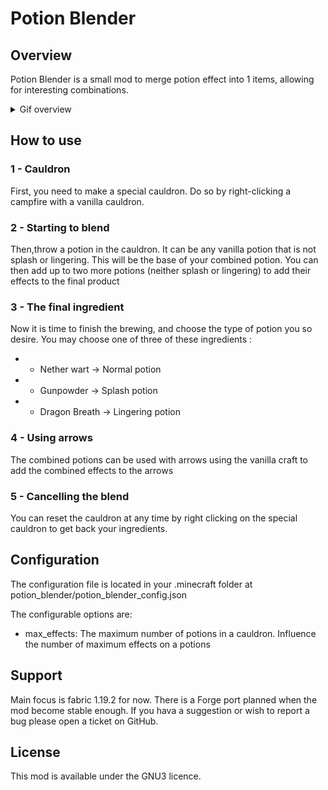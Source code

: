 # Potion Blender

## Overview
Potion Blender is a small mod to merge potion effect into 1 items, allowing for interesting combinations.

<details>
<summary>Gif overview</summary>

</details>

## How to use

### 1 - Cauldron

First, you need to make a special cauldron. Do so by right-clicking a campfire with a vanilla cauldron.

### 2 - Starting to blend

Then,throw a potion in the cauldron. It can be any vanilla potion that is not splash or lingering. This will be the base of your combined potion. You can then add up to two more potions (neither splash or lingering) to add their effects to the final product

### 3 - The final ingredient

Now it is time to finish the brewing, and choose the type of potion you so desire. You may choose one of three of these ingredients :
- - Nether wart -> Normal potion
- - Gunpowder -> Splash potion
- - Dragon Breath -> Lingering potion

### 4 - Using arrows

The combined potions can be used with arrows using the vanilla craft to add the combined effects to the arrows

### 5 - Cancelling the blend

You can reset the cauldron at any time by right clicking on the special cauldron to get back your ingredients.

## Configuration
The configuration file is located in your .minecraft folder at potion_blender/potion_blender_config.json

The configurable options are:
- max_effects: The maximum number of potions in a cauldron. Influence the number of maximum effects on a potions

## Support
Main focus is fabric 1.19.2 for now. There is a Forge port planned when the mod become stable enough.
If you hava a suggestion or wish to report a bug please open a ticket on GitHub.

## License
This mod is available under the GNU3 licence.
